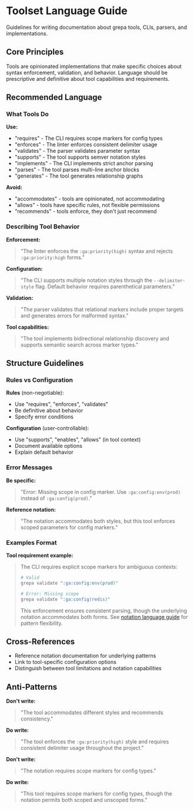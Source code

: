 <!-- :ga:tldr language guide for writing about grepa toolset -->
# Toolset Language Guide

Guidelines for writing documentation about grepa tools, CLIs, parsers, and implementations.

## Core Principles

Tools are opinionated implementations that make specific choices about syntax enforcement, validation, and behavior. Language should be prescriptive and definitive about tool capabilities and requirements.

## Recommended Language

### What Tools Do

**Use:**
- "requires" - The CLI requires scope markers for config types
- "enforces" - The linter enforces consistent delimiter usage
- "validates" - The parser validates parameter syntax
- "supports" - The tool supports semver notation styles
- "implements" - The CLI implements strict anchor parsing
- "parses" - The tool parses multi-line anchor blocks
- "generates" - The tool generates relationship graphs

**Avoid:**
- "accommodates" - tools are opinionated, not accommodating
- "allows" - tools have specific rules, not flexible permissions
- "recommends" - tools enforce, they don't just recommend

### Describing Tool Behavior

**Enforcement:**
> "The linter enforces the `:ga:priority(high)` syntax and rejects `:ga:priority:high` forms."

**Configuration:**
> "The CLI supports multiple notation styles through the `--delimiter-style` flag. Default behavior requires parenthetical parameters."

**Validation:**
> "The parser validates that relational markers include proper targets and generates errors for malformed syntax."

**Tool capabilities:**
> "The tool implements bidirectional relationship discovery and supports semantic search across marker types."

## Structure Guidelines

### Rules vs Configuration

**Rules** (non-negotiable):
- Use "requires", "enforces", "validates"
- Be definitive about behavior
- Specify error conditions

**Configuration** (user-controllable):
- Use "supports", "enables", "allows" (in tool context)
- Document available options
- Explain default behavior

### Error Messages

**Be specific:**
> "Error: Missing scope in config marker. Use `:ga:config:env(prod)` instead of `:ga:config(prod)`."

**Reference notation:**
> "The notation accommodates both styles, but this tool enforces scoped parameters for config markers."

### Examples Format

**Tool requirement example:**
> The CLI requires explicit scope markers for ambiguous contexts:
> ```bash
> # Valid
> grepa validate ":ga:config:env(prod)"
> 
> # Error: Missing scope
> grepa validate ":ga:config(redis)"
> ```
> 
> This enforcement ensures consistent parsing, though the underlying notation accommodates both forms. See [notation language guide](../magic-anchors/LANGUAGE.md) for pattern flexibility.

## Cross-References

- Reference notation documentation for underlying patterns
- Link to tool-specific configuration options
- Distinguish between tool limitations and notation capabilities

## Anti-Patterns

**Don't write:**
> "The tool accommodates different styles and recommends consistency."

**Do write:**
> "The tool enforces the `:ga:priority(high)` style and requires consistent delimiter usage throughout the project."

**Don't write:**
> "The notation requires scope markers for config types."

**Do write:**
> "This tool requires scope markers for config types, though the notation permits both scoped and unscoped forms."